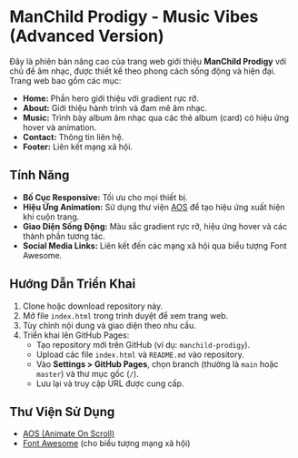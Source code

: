 # ManChild Prodigy - Music Vibes (Advanced Version)

Đây là phiên bản nâng cao của trang web giới thiệu **ManChild Prodigy** với chủ đề âm nhạc, được thiết kế theo phong cách sống động và hiện đại. Trang web bao gồm các mục:

- **Home:** Phần hero giới thiệu với gradient rực rỡ.
- **About:** Giới thiệu hành trình và đam mê âm nhạc.
- **Music:** Trình bày album âm nhạc qua các thẻ album (card) có hiệu ứng hover và animation.
- **Contact:** Thông tin liên hệ.
- **Footer:** Liên kết mạng xã hội.

## Tính Năng

- **Bố Cục Responsive:** Tối ưu cho mọi thiết bị.
- **Hiệu Ứng Animation:** Sử dụng thư viện [AOS](https://michalsnik.github.io/aos/) để tạo hiệu ứng xuất hiện khi cuộn trang.
- **Giao Diện Sống Động:** Màu sắc gradient rực rỡ, hiệu ứng hover và các thành phần tương tác.
- **Social Media Links:** Liên kết đến các mạng xã hội qua biểu tượng Font Awesome.

## Hướng Dẫn Triển Khai

1. Clone hoặc download repository này.
2. Mở file `index.html` trong trình duyệt để xem trang web.
3. Tùy chỉnh nội dung và giao diện theo nhu cầu.
4. Triển khai lên GitHub Pages:
   - Tạo repository mới trên GitHub (ví dụ: `manchild-prodigy`).
   - Upload các file `index.html` và `README.md` vào repository.
   - Vào **Settings > GitHub Pages**, chọn branch (thường là `main` hoặc `master`) và thư mục gốc (`/`).
   - Lưu lại và truy cập URL được cung cấp.

## Thư Viện Sử Dụng

- [AOS (Animate On Scroll)](https://michalsnik.github.io/aos/)
- [Font Awesome](https://fontawesome.com/) (cho biểu tượng mạng xã hội)

